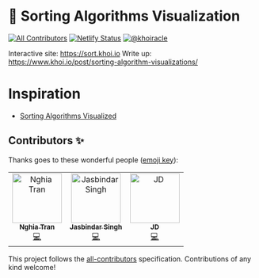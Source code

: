 # 🌈 Sorting Algorithms Visualization
[![All Contributors](https://img.shields.io/badge/all_contributors-3-orange.svg?style=flat-square)](#contributors)
[![Netlify Status](https://api.netlify.com/api/v1/badges/76f0b1fc-3235-49c3-bf17-567640e897b3/deploy-status)](https://app.netlify.com/sites/sorting-visualization/deploys)
[![@khoiracle](https://img.shields.io/badge/contact-@khoiracle-4bbee3.svg?style=flat)](https://twitter.com/khoiracle)

Interactive site: https://sort.khoi.io
Write up: https://www.khoi.io/post/sorting-algorithm-visualizations/

# Inspiration

- [Sorting Algorithms Visualized](https://imgur.com/gallery/voutF)

## Contributors ✨

Thanks goes to these wonderful people ([emoji key](https://allcontributors.org/docs/en/emoji-key)):

<!-- ALL-CONTRIBUTORS-LIST:START - Do not remove or modify this section -->
<!-- prettier-ignore -->
<table>
  <tr>
    <td align="center"><a href="https://nghiatran.me"><img src="https://avatars1.githubusercontent.com/u/5878421?v=4" width="100px;" alt="Nghia Tran"/><br /><sub><b>Nghia Tran</b></sub></a><br /><a href="https://github.com/khoi/sorting-visualization/commits?author=NghiaTranUIT" title="Code">💻</a></td>
    <td align="center"><a href="https://github.com/jasbindar-singh"><img src="https://avatars0.githubusercontent.com/u/46398377?v=4" width="100px;" alt="Jasbindar Singh"/><br /><sub><b>Jasbindar Singh</b></sub></a><br /><a href="https://github.com/khoi/sorting-visualization/commits?author=jasbindar-singh" title="Code">💻</a></td>
    <td align="center"><a href="http://jdhrnndz.github.io"><img src="https://avatars3.githubusercontent.com/u/5461644?v=4" width="100px;" alt="JD"/><br /><sub><b>JD</b></sub></a><br /><a href="https://github.com/khoi/sorting-visualization/commits?author=jdhrnndz" title="Code">💻</a></td>
  </tr>
</table>

<!-- ALL-CONTRIBUTORS-LIST:END -->

This project follows the [all-contributors](https://github.com/all-contributors/all-contributors) specification. Contributions of any kind welcome!
